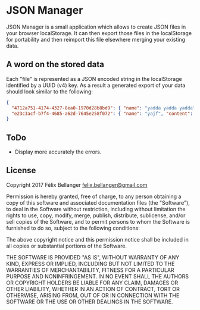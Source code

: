 # JSON Manager

JSON Manager is a small application which allows to create JSON files in your browser localStorage. It can then export those files in the localStorage for portability and then reimport this file elsewhere merging your existing data.

## A word on the stored data

Each "file" is represented as a JSON encoded string in the localStorage identified by a UUID (v4) key. As a result a generated export of your data should look similar to the following:

```json
{
  "4712a751-4174-4327-8ea0-1970d28b8bd9": { "name": "yadda yadda yadda", "content": "{ \"key\": \"value\", \"int\": 6 }" },
  "e23c3acf-b7f4-4685-a62d-7645e258f072": { "name": "yajf", "content": "{ \"yolo\": \"yala\", \"float\": 5.4 }" }
}
```

## ToDo

* Display more accurately the errors.

## License

Copyright 2017 Félix Bellanger <felix.bellanger@gmail.com>

Permission is hereby granted, free of charge, to any person obtaining a copy of this software and associated documentation files (the "Software"), to deal in the Software without restriction, including without limitation the rights to use, copy, modify, merge, publish, distribute, sublicense, and/or sell copies of the Software, and to permit persons to whom the Software is furnished to do so, subject to the following conditions:

The above copyright notice and this permission notice shall be included in all copies or substantial portions of the Software.

THE SOFTWARE IS PROVIDED "AS IS", WITHOUT WARRANTY OF ANY KIND, EXPRESS OR IMPLIED, INCLUDING BUT NOT LIMITED TO THE WARRANTIES OF MERCHANTABILITY, FITNESS FOR A PARTICULAR PURPOSE AND NONINFRINGEMENT. IN NO EVENT SHALL THE AUTHORS OR COPYRIGHT HOLDERS BE LIABLE FOR ANY CLAIM, DAMAGES OR OTHER LIABILITY, WHETHER IN AN ACTION OF CONTRACT, TORT OR OTHERWISE, ARISING FROM, OUT OF OR IN CONNECTION WITH THE SOFTWARE OR THE USE OR OTHER DEALINGS IN THE SOFTWARE.